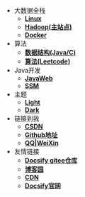 <!-- _navbar.md -->
* 大数据全栈
  * [**Linux**](http://120.53.89.168:114/index.html)
  * [**Hadoop(主站点)**](http://120.53.89.168:115/index.html)
  * [**Docker**](http://120.53.89.168:116/index.html)
* 算法
  * [**数据结构(Java/C)**](http://120.53.89.168:131/index.html)
  * [**算法(Leetcode)**](http://120.53.89.168:132/index.html)
* Java开发
  * [**JavaWeb**](http://120.53.89.168:151/index.html)
  * [**SSM**](http://120.53.89.168:152/index.html)
* 主题
  * [**Light**](http://120.53.89.168:131/index.html)
  * [**Dark**](http://120.53.89.168:131/dark.html)
* 链接到我
  * [**CSDN**](https://blog.csdn.net/m0_73849311?type=blog)
  * [**Github地址**](https://github.com/shenjianZ/)
  * [**QQ|WeiXin**](http://120.53.89.168/images/contactme.jpg)
* 友情链接
  * [**Docsify gitee仓库**](https://librarycodes.gitee.io/docsify-plus)
  * [**博客园**](https://www.cnblogs.com)
  * [**CDN**](https://www.jsdelivr.com/)
  * [**Docsify官网**](https://docsify.js.org/#/)
  


	
